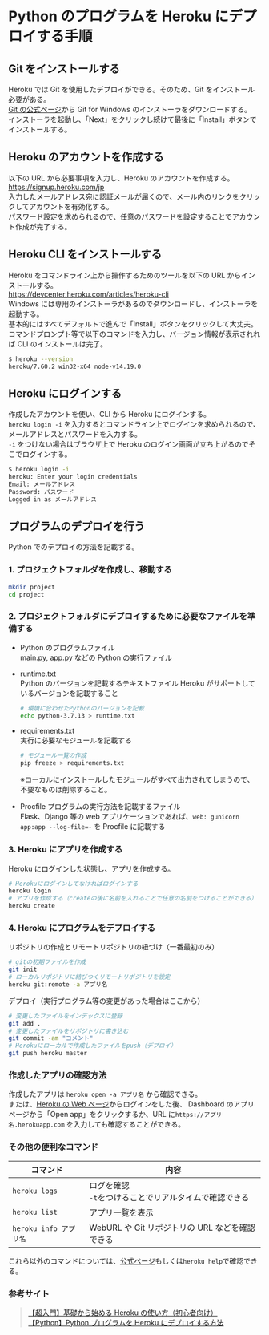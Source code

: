 # Python のプログラムを Heroku にデプロイする手順

## Git をインストールする

Heroku では Git を使用したデプロイができる。そのため、Git をインストール必要がある。  
[Git の公式ページ](https://gitforwindows.org/)から Git for Windows のインストーラをダウンロードする。  
インストーラを起動し、「Next」をクリックし続けて最後に「Install」ボタンでインストールする。

## Heroku のアカウントを作成する

以下の URL から必要事項を入力し、Heroku のアカウントを作成する。  
<https://signup.heroku.com/jp>  
入力したメールアドレス宛に認証メールが届くので、メール内のリンクをクリックしてアカウントを有効化する。  
パスワード設定を求められるので、任意のパスワードを設定することでアカウント作成が完了する。

## Heroku CLI をインストールする

Heroku をコマンドライン上から操作するためのツールを以下の URL からインストールする。  
<https://devcenter.heroku.com/articles/heroku-cli>  
Windows には専用のインストーラがあるのでダウンロードし、インストーラを起動する。  
基本的にはすべてデフォルトで進んで「Install」ボタンをクリックして大丈夫。  
コマンドプロンプト等で以下のコマンドを入力し、バージョン情報が表示されれば CLI のインストールは完了。

```bash
$ heroku --version
heroku/7.60.2 win32-x64 node-v14.19.0
```

## Heroku にログインする

作成したアカウントを使い、CLI から Heroku にログインする。  
`heroku login -i` を入力するとコマンドライン上でログインを求められるので、メールアドレスとパスワードを入力する。  
`-i` をつけない場合はブラウザ上で Heroku のログイン画面が立ち上がるのでそこでログインする。

```bash
$ heroku login -i
heroku: Enter your login credentials
Email: メールアドレス
Password: パスワード
Logged in as メールアドレス
```

## プログラムのデプロイを行う

Python でのデプロイの方法を記載する。

### 1. プロジェクトフォルダを作成し、移動する

```bash
mkdir project
cd project
```

### 2. プロジェクトフォルダにデプロイするために必要なファイルを準備する

-   Python のプログラムファイル  
     main.py, app.py などの Python の実行ファイル
-   runtime.txt  
     Python のバージョンを記載するテキストファイル
    Heroku がサポートしているバージョンを記載すること

    ```bash
    # 環境に合わせたPythonのバージョンを記載
    echo python-3.7.13 > runtime.txt
    ```

-   requirements.txt  
     実行に必要なモジュールを記載する

    ```bash
    # モジュール一覧の作成
    pip freeze > requirements.txt
    ```

    ※ローカルにインストールしたモジュールがすべて出力されてしまうので、不要なものは削除すること。

-   Procfile
    プログラムの実行方法を記載するファイル  
     Flask、Django 等の web アプリケーションであれば、`web: gunicorn app:app --log-file=-` を Procfile に記載する

### 3. Heroku にアプリを作成する

Heroku にログインした状態し、アプリを作成する。

```bash
# Herokuにログインしてなければログインする
heroku login
# アプリを作成する（createの後に名前を入れることで任意の名前をつけることができる）
heroku create
```

### 4. Heroku にプログラムをデプロイする

リポジトリの作成とリモートリポジトリの紐づけ（一番最初のみ）

```bash
# gitの初期ファイルを作成
git init
# ローカルリポジトリに結びつくリモートリポジトリを設定
heroku git:remote -a アプリ名
```

デプロイ（実行プログラム等の変更があった場合はここから）

```bash
# 変更したファイルをインデックスに登録
git add .
# 変更したファイルをリポジトリに書き込む
git commit -am "コメント"
# Herokuにローカルで作成したファイルをpush（デプロイ）
git push heroku master
```

### 作成したアプリの確認方法

作成したアプリは `heroku open -a アプリ名` から確認できる。  
または、[Heroku の Web ページ](https://jp.heroku.com/home)からログインをした後、
Dashboard のアプリページから「Open app」をクリックするか、URL に`https://アプリ名.herokuapp.com` を入力しても確認することができる。

### その他の便利なコマンド

| コマンド               | 内容                                                       |
| ---------------------- | ---------------------------------------------------------- |
| `heroku logs`          | ログを確認 <br> `-t`をつけることでリアルタイムで確認できる |
| `heroku list`          | アプリ一覧を表示                                           |
| `heroku info アプリ名` | WebURL や Git リポジトリの URL などを確認できる            |

これら以外のコマンドについては、[公式ページ](https://devcenter.heroku.com/ja/articles/heroku-cli-commands)もしくは`heroku help`で確認できる。

### 参考サイト

> [【超入門】基礎から始める Heroku の使い方（初心者向け）](https://tech-blog.rakus.co.jp/entry/20200813/heroku)  
> [【Python】Python プログラムを Heroku にデプロイする方法](https://qiita.com/1-row/items/80f89c8ada2e61f04446)

